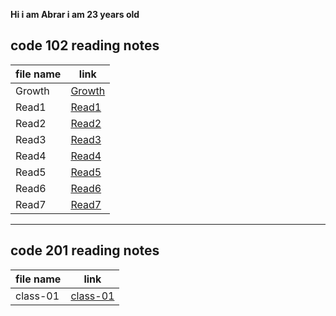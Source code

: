 
**Hi i am Abrar i am 23 years old**

## code 102 reading notes

|file name| link                                                           |
|---------|----------------------------------------------------------------|
|Growth   |[Growth](https://abraralzubaidi.github.io/reading-notes/Growth) |
|Read1    |[Read1](https://abraralzubaidi.github.io/reading-notes/Read1)   |
|Read2    |[Read2](https://abraralzubaidi.github.io/reading-notes/Read2)   |
|Read3    |[Read3](https://abraralzubaidi.github.io/reading-notes/Read3)   |
|Read4    |[Read4](https://abraralzubaidi.github.io/reading-notes/Read4)   |
|Read5    |[Read5](https://abraralzubaidi.github.io/reading-notes/Read5)   |
|Read6    |[Read6](https://abraralzubaidi.github.io/reading-notes/Read6)   | 
|Read7    |[Read7](https://abraralzubaidi.github.io/reading-notes/Read7)   |


-------------------------------------------------------------------------------------


## code 201 reading notes

|file name| link                                                              |
|---------|-------------------------------------------------------------------|
|class-01 |[class-01](https://abraralzubaidi.github.io/reading-notes/class-01)|
